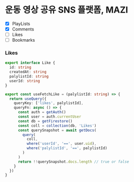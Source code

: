 # 운동 영상 공유 SNS 플랫폼, MAZI

- [x] PlayLists
- [x] Comments
- [ ] Likes
- [ ] Bookmarks

### Likes

```ts
export interface Like {
  id: string
  createdAt: string
  palylistId: string
  userId: string
}
```

```ts
export const useFetchLike = (palylistId: string) => {
  return useQuery({
    queryKey: ['likes', palylistId],
    queryFn: async () => {
      const auth = getAuth()
      const user = auth.currentUser
      const db = getFirestore()
      const coll = collection(db, 'Likes')
      const querySnapshot = await getDocs(
        query(
          coll,
          where('userId', '==', user.uid),
          where('palylistId', '==', palylistId)
        )
      )
      return !!querySnapshot.docs.length // true or false
    }
  })
}
```

